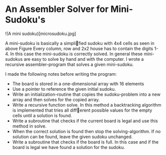 # An Assembler Solver for Mini-Sudoku's
!(A mini sudoku)[microsudoku.jpg]

A mini-sudoku is basically a simplified sudoku with 4x4 cells as seen in above Figure
Every column, row and 2x2 house has to contain the digits 1-4. In this case the
mini-sudoku is correctly solved.
In general these mini-sudokus are easy to solve by hand and with the computer. I wrote a recursive assembler-program that solves a given mini-sudoku.

I made the following notes before writing the program:
- The board is stored in a one-dimensional array with 16 elements
- Use a pointer to reference the given initial sudoku.
- Write an initialization-routine that copies the sudoku-problem into a new
array and then solves for the copied array.
- Write a recursive function solve. In this method a backtracking algorithm
is implemented that tries all different possible values for the empty cells
until a solution is found.
- Write a subroutine that checks if the current board is legal and use this
method in solve.
- When the correct solution is found then stop the solving-algorithm. If no
solution can be found, leave the given sudoku unchanged.
- Write a subroutine that checks if the board is full. In this case and if the
board is legal we have found a solution for the sudoku.
